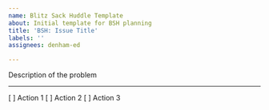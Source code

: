 ```yaml
---
name: Blitz Sack Huddle Template
about: Initial template for BSH planning
title: 'BSH: Issue Title'
labels: ''
assignees: denham-ed

---
```


Description of the problem

***
[ ] Action 1
[ ] Action 2
[ ] Action 3
